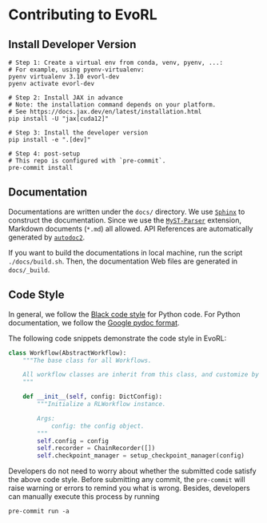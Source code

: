 # Contributing to EvoRL

## Install Developer Version

```shell
# Step 1: Create a virtual env from conda, venv, pyenv, ...:
# For example, using pyenv-virtualenv:
pyenv virtualenv 3.10 evorl-dev
pyenv activate evorl-dev

# Step 2: Install JAX in advance 
# Note: the installation command depends on your platform.
# See https://docs.jax.dev/en/latest/installation.html
pip install -U "jax[cuda12]"

# Step 3: Install the developer version
pip install -e ".[dev]"

# Step 4: post-setup
# This repo is configured with `pre-commit`.
pre-commit install
```

## Documentation

Documentations are written under the `docs/` directory. We use [`Sphinx`](https://www.sphinx-doc.org/) to construct the documentation. Since we use the [`MyST-Parser`](https://myst-parser.readthedocs.io/) extension, Markdown documents (`*.md`) all allowed. API References are automatically generated by [`autodoc2`](https://sphinx-autodoc2.readthedocs.io/).

If you want to build the documentations in local machine, run the script `./docs/build.sh`. Then, the documentation Web files are generated in `docs/_build`.

## Code Style

In general, we follow the [Black code style](https://black.readthedocs.io/en/stable/the_black_code_style/current_style.html) for Python code. For Python documentation, we follow the [Google pydoc format](https://sphinxcontrib-napoleon.readthedocs.io/en/latest/example_google.html).

The following code snippets demonstrate the code style in EvoRL:

```python
class Workflow(AbstractWorkflow):
    """The base class for all Workflows.

    All workflow classes are inherit from this class, and customize by implementing
    """

    def __init__(self, config: DictConfig):
        """Initialize a RLWorkflow instance.

        Args:
            config: the config object.
        """
        self.config = config
        self.recorder = ChainRecorder([])
        self.checkpoint_manager = setup_checkpoint_manager(config)
```

Developers do not need to worry about whether the submitted code satisfy the above code style. Before submitting any commit, the `pre-commit` will raise warning or errors to remind you what is wrong. Besides, developers can manually execute this process by running

```shell
pre-commit run -a
```
